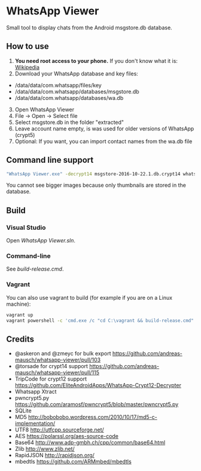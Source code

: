 # WhatsApp Viewer

Small tool to display chats from the Android msgstore.db database.

## How to use

1. **You need root access to your phone.** If you don't know what it is: [Wikipedia](https://en.wikipedia.org/wiki/Rooting_%28Android%29)
2. Download your WhatsApp database and key files:
  - /data/data/com.whatsapp/files/key
  - /data/data/com.whatsapp/databases/msgstore.db
  - /data/data/com.whatsapp/databases/wa.db
3. Open WhatsApp Viewer
4. File -> Open -> Select file
5. Select msgstore.db in the folder "extracted"
6. Leave account name empty, is was used for older versions of WhatsApp (crypt5)
7. Optional: If you want, you can import contact names from the wa.db file

## Command line support

```bash
"WhatsApp Viewer.exe" -decrypt14 msgstore-2016-10-22.1.db.crypt14 whatsapp.cryptkey14 decrypted.db
```

You cannot see bigger images because only thumbnails are stored in the database.

## Build

### Visual Studio

Open *WhatsApp Viewer.sln*.

### Command-line

See *build-release.cmd*.

### Vagrant

You can also use vagrant to build (for example if you are on a Linux machine):

```bash
vagrant up
vagrant powershell -c 'cmd.exe /c "cd C:\vagrant && build-release.cmd"'
```

## Credits

* @askeron and @zmeyc for bulk export https://github.com/andreas-mausch/whatsapp-viewer/pull/103
* @torsade for crypt14 support https://github.com/andreas-mausch/whatsapp-viewer/pull/115
* TripCode for crypt12 support https://github.com/EliteAndroidApps/WhatsApp-Crypt12-Decrypter
* Whatsapp Xtract
* pwncrypt5.py https://github.com/aramosf/pwncrypt5/blob/master/pwncrypt5.py
* SQLite
* MD5 http://bobobobo.wordpress.com/2010/10/17/md5-c-implementation/
* UTF8 http://utfcpp.sourceforge.net/
* AES https://polarssl.org/aes-source-code
* Base64 http://www.adp-gmbh.ch/cpp/common/base64.html
* Zlib http://www.zlib.net/
* RapidJSON http://rapidjson.org/
* mbedtls https://github.com/ARMmbed/mbedtls
